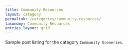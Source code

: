 ```yaml
---
title: Community Resources
layout: category
permalink: /categories/community-resources/
taxonomy: Community Resources
entries_layout: grid
---
```


Sample post listing for the category `Community Sceneries`.